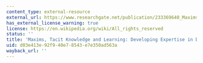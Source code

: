 ```yaml
---
content_type: external-resource
external_url: https://www.researchgate.net/publication/233369640_Maxims_tacit_knowledge_and_learning_Developing_expertise_in_dry_stone_walling
has_external_license_warning: true
license: https://en.wikipedia.org/wiki/All_rights_reserved
status: ''
title: 'Maxims, Tacit Knowledge and Learning: Developing Expertise in Dry Stone Walling'
uid: d03e413e-92f9-40e7-8543-e7e350ad563a
wayback_url: ''
---
```

